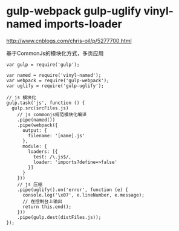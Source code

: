 
# gulp-webpack gulp-uglify vinyl-named imports-loader

http://www.cnblogs.com/chris-oil/p/5277700.html

基于CommonJs的模块化方式，多页应用


```
var gulp = require('gulp');

var named = require('vinyl-named');
var webpack = require('gulp-webpack');
var uglify = require('gulp-uglify');

// js 模块化
gulp.task('js', function () {
  gulp.src(srcFiles.js)
    // js commonjs规范模块化编译
    .pipe(named())
    .pipe(webpack({
      output: {
        filename: '[name].js'
      },
      module: {
        loaders: [{
          test: /\.js$/,
          loader: 'imports?define=>false'
        }]
      }
    }))
    // js 压缩
    .pipe(uglify().on('error', function (e) {
      console.log('\x07', e.lineNumber, e.message);
      // 在控制台上输出
      return this.end();
    }))
    .pipe(gulp.dest(distFiles.js));
});
```














